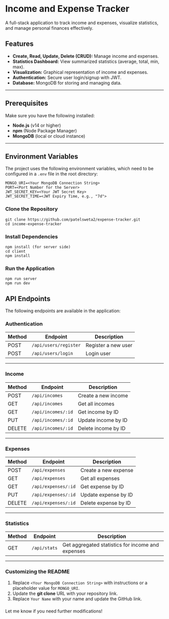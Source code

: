 # Income and Expense Tracker

A full-stack application to track income and expenses, visualize statistics, and manage personal finances effectively.

## Features

- **Create, Read, Update, Delete (CRUD):** Manage income and expenses.
- **Statistics Dashboard:** View summarized statistics (average, total, min, max).
- **Visualization:** Graphical representation of income and expenses.
- **Authentication:** Secure user login/signup with JWT.
- **Database:** MongoDB for storing and managing data.

---

## Prerequisites

Make sure you have the following installed:

- **Node.js** (v14 or higher)
- **npm** (Node Package Manager)
- **MongoDB** (local or cloud instance)

---

## Environment Variables

The project uses the following environment variables, which need to be configured in a `.env` file in the root directory:

```env
MONGO_URI=<Your MongoDB Connection String>
PORT=<Port Number for the Server>
JWT_SECRET_KEY=<Your JWT Secret Key>
JWT_SECRET_TIME=<JWT Expiry Time, e.g., "7d">
```

### Clone the Repository
```
git clone https://github.com/patelsweta2/expense-tracker.git
cd income-expense-tracker
```

###  Install Dependencies
```
npm install (for server side)
cd client
npm install
```
###  Run the Application
```
npm run server
npm run dev
```
## API Endpoints

The following endpoints are available in the application:

### **Authentication**

| Method | Endpoint                | Description            |
|--------|-------------------------|------------------------|
| POST   | `/api/users/register`   | Register a new user    |
| POST   | `/api/users/login`      | Login user             |

---

### **Income**

| Method | Endpoint                | Description            |
|--------|-------------------------|------------------------|
| POST   | `/api/incomes`          | Create a new income    |
| GET    | `/api/incomes`          | Get all incomes        |
| GET    | `/api/incomes/:id`      | Get income by ID       |
| PUT    | `/api/incomes/:id`      | Update income by ID    |
| DELETE | `/api/incomes/:id`      | Delete income by ID    |

---

### **Expenses**

| Method | Endpoint                | Description             |
|--------|-------------------------|-------------------------|
| POST   | `/api/expenses`         | Create a new expense    |
| GET    | `/api/expenses`         | Get all expenses        |
| GET    | `/api/expenses/:id`     | Get expense by ID       |
| PUT    | `/api/expenses/:id`     | Update expense by ID    |
| DELETE | `/api/expenses/:id`     | Delete expense by ID    |

---

### **Statistics**

| Method | Endpoint         | Description                                  |
|--------|------------------|----------------------------------------------|
| GET    | `/api/stats`     | Get aggregated statistics for income and expenses |

---






### Customizing the README
1. Replace `<Your MongoDB Connection String>` with instructions or a placeholder value for `MONGO_URI`.
2. Update the **git clone** URL with your repository link.
3. Replace `Your Name` with your name and update the GitHub link.

### 

Let me know if you need further modifications!
